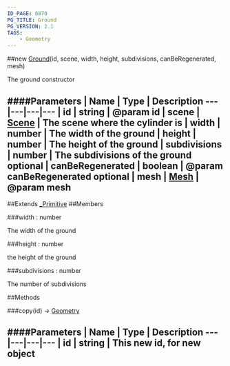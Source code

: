 ```yaml
---
ID_PAGE: 6870
PG_TITLE: Ground
PG_VERSION: 2.1
TAGS:
    - Geometry
---
```

##new [Ground](page.php?p=6870)(id, scene, width, height, subdivisions, canBeRegenerated, mesh)



The ground constructor




####Parameters
 | Name | Type | Description
---|---|---|---
 | id | string | @param id
 | scene | [Scene](page.php?p=6662) | The scene where the cylinder is
 | width | number | The width of the ground
 | height | number | The height of the ground
 | subdivisions | number | The subdivisions of the ground
optional | canBeRegenerated | boolean | @param canBeRegenerated
optional | mesh | [Mesh](page.php?p=6659) | @param mesh
---

##Extends
 [_Primitive](page.php?p=6864)
##Members

###width : number




The width of the ground



###height : number




the height of the ground



###subdivisions : number




The number of subdivisions











##Methods

###copy(id) &rarr; [Geometry](page.php?p=6771)

####Parameters
 | Name | Type | Description
---|---|---|---
 | id | string | This new id, for new object
---

